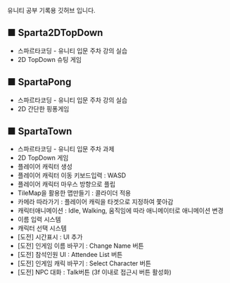 유니티 공부 기록용 깃허브 입니다.

## ■ **Sparta2DTopDown**
- 스파르타코딩 - 유니티 입문 주차 강의 실습
- 2D TopDown 슈팅 게임

## ■ **SpartaPong**
- 스파르타코딩 - 유니티 입문 주차 강의 실습
- 2D 간단한 핑퐁게임

## ■ **SpartaTown**
- 스파르타코딩 - 유니티 입문 주차 과제
- 2D TopDown 게임
- 플레이어 캐릭터 생성
- 플레이어 캐릭터 이동 키보드입력 : WASD
- 플레이어 캐릭터 마우스 방향으로 플립
- TileMap을 활용한 맵만들기 : 콜라이더 적용
- 카메라 따라가기 : 플레이어 캐릭을 타겟으로 지정하여 쫓아감
- 캐릭터애니메이션 : Idle, Walking, 움직임에 따라 애니메이터로 애니메이션 변경
- 이름 입력 시스템
- 캐릭터 선택 시스템
- [도전] 시간표시 : UI 추가
- [도전] 인게임 이름 바꾸기 : Change Name 버튼
- [도전] 참석인원 UI : Attendee List 버튼
- [도전] 인게임 캐릭 바꾸기 : Select Character 버튼
- [도전] NPC 대화 : Talk버튼 (3f 이내로 접근시 버튼 활성화)

